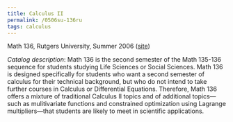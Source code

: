 ```yaml
---
title: Calculus II
permalink: /0506su-136ru
tags: calculus
---
```


Math 136, Rutgers University, Summer 2006 ([site](http://math.boisestate.edu/~scoskey/courses/0506su-136ru))<!--more-->

*Catalog description*: Math 136 is the second semester of the Math 135-136 sequence for students studying Life Sciences or Social Sciences. Math 136 is designed specifically for students who want a second semester of calculus for their technical background, but who do not intend to take further courses in Calculus or Differential Equations. Therefore, Math 136 offers a mixture of traditional Calculus II topics and of additional topics—such as mulitivariate functions and constrained optimization using Lagrange multipliers—that students are likely to meet in scientific applications.
